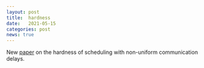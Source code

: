 ```yaml
---
layout: post
title:  hardness
date:   2021-05-15
categories: post
news: true
---
```

New [paper](https://arxiv.org/pdf/2105.00111.pdf) on the hardness of scheduling with non-uniform communication delays.
